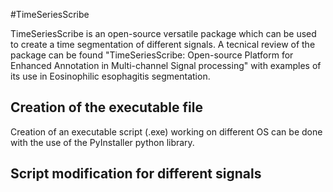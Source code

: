 #TimeSeriesScribe

TimeSeriesScribe is an open-source versatile package which can be used to create a time segmentation of different signals. A tecnical review of the package can be found "TimeSeriesScribe: Open-source Platform for Enhanced
Annotation in Multi-channel Signal processing" with examples of its use in Eosinophilic esophagitis segmentation. 

## Creation of the executable file

Creation of an executable script (.exe) working on different OS can be done with the use of the PyInstaller python library. 

## Script modification for different signals







